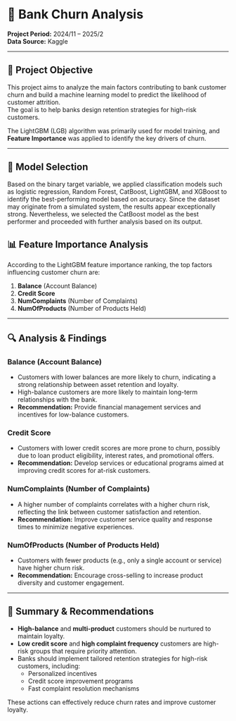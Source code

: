 # 🏦 Bank Churn Analysis

**Project Period:** 2024/11 – 2025/2  
**Data Source:** Kaggle

---

## 🎯 Project Objective
This project aims to analyze the main factors contributing to bank customer churn and build a machine learning model to predict the likelihood of customer attrition.  
The goal is to help banks design retention strategies for high-risk customers.  

The LightGBM (LGB) algorithm was primarily used for model training, and **Feature Importance** was applied to identify the key drivers of churn.

---

## 🎯 Model Selection
Based on the binary target variable, we applied classification models such as logistic regression, Random Forest, CatBoost, LightGBM, and XGBoost to identify the best-performing model based on accuracy.
Since the dataset may originate from a simulated system, the results appear exceptionally strong. Nevertheless, we selected the CatBoost model as the best performer and proceeded with further analysis based on its output.

## 📊 Feature Importance Analysis
According to the LightGBM feature importance ranking, the top factors influencing customer churn are:

1. **Balance** (Account Balance)  
2. **Credit Score**  
3. **NumComplaints** (Number of Complaints)  
4. **NumOfProducts** (Number of Products Held)

---

## 🔍 Analysis & Findings

### **Balance (Account Balance)**
- Customers with lower balances are more likely to churn, indicating a strong relationship between asset retention and loyalty.  
- High-balance customers are more likely to maintain long-term relationships with the bank.  
- **Recommendation:** Provide financial management services and incentives for low-balance customers.

### **Credit Score**
- Customers with lower credit scores are more prone to churn, possibly due to loan product eligibility, interest rates, and promotional offers.  
- **Recommendation:** Develop services or educational programs aimed at improving credit scores for at-risk customers.

### **NumComplaints (Number of Complaints)**
- A higher number of complaints correlates with a higher churn risk, reflecting the link between customer satisfaction and retention.  
- **Recommendation:** Improve customer service quality and response times to minimize negative experiences.

### **NumOfProducts (Number of Products Held)**
- Customers with fewer products (e.g., only a single account or service) have higher churn risk.  
- **Recommendation:** Encourage cross-selling to increase product diversity and customer engagement.

---

## 📌 Summary & Recommendations
- **High-balance** and **multi-product** customers should be nurtured to maintain loyalty.  
- **Low credit score** and **high complaint frequency** customers are high-risk groups that require priority attention.  
- Banks should implement tailored retention strategies for high-risk customers, including:
  - Personalized incentives  
  - Credit score improvement programs  
  - Fast complaint resolution mechanisms  

These actions can effectively reduce churn rates and improve customer loyalty.
